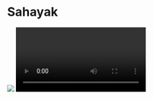 <html>
  <body>
    <h1>Sahayak</h1>
    <img src="problem_statement/ProblemStatement.png" >
    <video src="demo/demo_video.mp4">
  </body>
</html>
